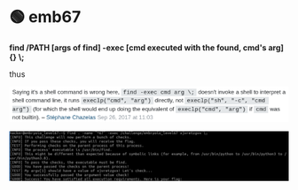 # 🟢 emb67

**find /PATH \[args of find] -exec \[cmd executed with the found, cmd's arg] {} \\;**

thus

![](<../../.gitbook/assets/image (109).png>)

![Now I finally got the flag.](<../../.gitbook/assets/image (134).png>)
